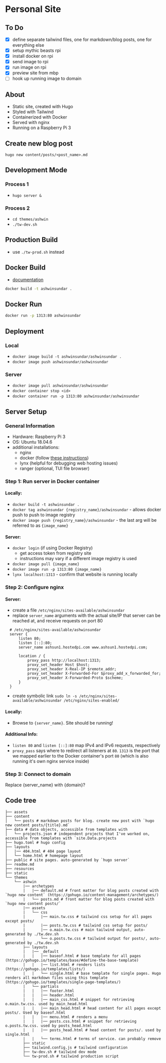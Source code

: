 # Personal Site

## To Do

- [x] define separate tailwind files, one for markdown/blog posts, one for everything else
- [x] setup mythic beasts rpi
- [x] install docker on rpi
- [x] send image to rpi
- [x] run image on rpi
- [x] preview site from mbp
- [ ] hook up running image to domain

## About

- Static site, created with Hugo
- Styled with Tailwind
- Containerized with Docker
- Served with nginx
- Running on a Raspberry Pi 3

## Create new blog post

`hugo new content/posts/<post_name>.md`

## Development Mode

### Process 1

- `hugo server &`

### Process 2

- `cd themes/ashwin`
- `./tw-dev.sh`

## Production Build

- use `./tw-prod.sh` instead

## Docker Build

- [documentation](https://hugomods.com/docs/docker/)

```sh
docker build -t ashwinsundar .
```

## Docker Run

```sh
docker run -p 1313:80 ashwinsundar
```
## Deployment

### Local

- `docker image build -t ashwinsundar/ashwinsundar .`
- `docker image push ashwinsundar/ashwinsundar`

### Server

- `docker image pull ashwinsundar/ashwinsundar`
- `docker container stop <id>`
- `docker container run -p 1313:80 ashwinsundar/ashwinsundar`

## Server Setup

### General Information

- Hardware: Raspberry Pi 3
- OS: Ubuntu 18.04.6
- additional installations:
  - nginx
  - docker (follow [these instructions](https://docs.docker.com/engine/install/ubuntu/))
  - lynx (helpful for debugging web hosting issues)
  - ranger (optional, TUI file browser)


### Step 1: Run server in Docker container

#### Locally:

- `docker build -t ashwinsundar .`
- `docker tag ashwinsundar {registry_name}/ashwinsundar` - allows docker push to push to image registry
- `docker image push {registry_name}/ashwinsundar` - the last arg will be referred to as `{image_name}`

#### Server:

- `docker login` (if using Docker Registry)
  - get access token from registry site
  - instructions may vary if a different image registry is used
- `docker image pull {image_name}` 
- `docker image run -p 1313:80 {image_name}`
- `lynx localhost:1313` - confirm that website is running locally

### Step 2: Configure nginx

#### Server:

- create a file `/etc/nginx/sites-available/ashwinsundar`
- replace `server_name` arguments with the actual site/IP that server can be reached at, and receive requests on port 80

```nginx
  # /etc/nginx/sites-available/ashwinsundar
  server {
      listen 80;
      listen [::]:80;
      server_name ashsun1.hostedpi.com www.ashsun1.hostedpi.com;

      location / {
          proxy_pass http://localhost:1313;
          proxy_set_header Host $host;
          proxy_set_header X-Real-IP $remote_addr;
          proxy_set_header X-Forwarded-For $proxy_add_x_forwarded_for;
          proxy_set_header X-Forwarded-Proto $scheme;
      }
  }
```

- create symbolic link `sudo ln -s /etc/nginx/sites-available/ashwinsundar /etc/nginx/sites-enabled/`

#### Locally:

- Browse to `{server_name}`. Site should be running!

#### Additional Info:

- `listen 80` and `listen [::]:80` map IPv4 and IPv6 requests, respectively
- `proxy_pass` says where to redirect all listeners at `80`. `1313` is the port that we mapped earlier to the Docker container's port `80` (which is also running it's own nginx service inside)

### Step 3: Connect to domain

Replace {server_name} with {domain}?


## Code tree

```shell
├── assets
├── content
│   └── posts # markdown posts for blog. create new post with `hugo new content posts/{title}.md`
├── data # data objects, accessible from templates with
│   └── projects.json # independent projects that I've worked on, accessible from templates with `site.Data.projects
├── hugo.toml # hugo config
├── layouts
│   |── 404.html # 404 page layout
│   └── home.html # homepage layout
├── public # site pages. auto-generated by `hugo server`
├── readme.md
├── resources
├── static
└── themes
    └── ashwin
        |── archetypes
        |   |── default.md # front matter for blog posts created with `hugo new content` (https://gohugo.io/content-management/archetypes/)
        |   └── posts.md # front matter for blog posts created with `hugo new content posts/`
        |── assets
        |   └── css
        |       |── main.tw.css # tailwind css setup for all pages except posts/ 
        |       |── posts.tw.css # tailwind css setup for posts/
        |       |── o.main.tw.css # main tailwind output, auto-generated by ./tw.dev.sh
        |       └── o.posts.tw.css # tailwind output for posts/, auto-generated by ./tw.dev.sh
        ├── layouts
        |   |── _default
        |   |   |── baseof.html # base template for all pages (https://gohugo.io/templates/base/#define-the-base-template)
        |   |   |── list.html # renders lists (https://gohugo.io/templates/lists/)
        |   |   └── single.html # base template for single pages. Hugo renders all markdown files using this template (https://gohugo.io/templates/single-page-templates/)
        |   └── partials
        |   |   |── footer.html
        |   |   |── header.html
        |   |   |── main_css.html # snippet for retrieving o.main.tw.css. used by main_head.html
        |   |   |── main_head.html # head content for all pages except posts/. Used by baseof.html
        |   |   |── menu.html # renders a menu
        |   |   |── posts.css.html # snippet for retrieving o.posts.tw.css. used by posts_head.html
        |   |   |── posts_head.html # head content for posts/. used by single.html
        |   |   └── terms.html # terms of service. can probably remove
        ├── static
        ├── tailwind.config.js # tailwind configuration
        ├── tw-dev.sh # tailwind dev mode
        └── tw-prod.sh # tailwind production script
```
